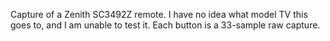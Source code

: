 Capture of a Zenith SC3492Z remote. I have no idea what model TV this goes to, and I am unable to test it.  Each button is a 33-sample raw capture.

